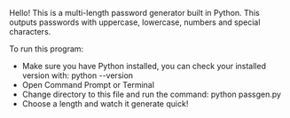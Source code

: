 Hello! This is a multi-length password generator built in Python. This outputs passwords with uppercase, lowercase, numbers and special characters.

To run this program:
- Make sure you have Python installed, you can check your installed version with: python --version
- Open Command Prompt or Terminal
- Change directory to this file and run the command: python passgen.py
- Choose a length and watch it generate quick!
